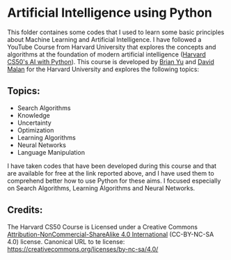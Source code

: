 # Artificial Intelligence using Python

This folder containes some codes that I used to learn some basic principles about Machine Learning and Artificial Intelligence. I have followed a YouTube Course from Harvard University that explores the concepts and algorithms at the foundation of modern artificial intelligence ([Harvard CS50's AI with Python](https://www.youtube.com/watch?v=5NgNicANyqM&t=38762s)). This course is developed by [Brian Yu](https://brianyu.me/) and [David Malan](https://cs.harvard.edu/malan/) for the Harvard University and explores the following topics:

## Topics:
* Search Algorithms
* Knowledge
* Uncertainty
* Optimization
* Learning Algorithms
* Neural Networks
* Language Manipulation

I have taken codes that have been developed during this course and that are available for free at the link reported above, and I have used them to comprehend better how to use Python for these aims. I focused especially on Search Algorithms, Learning Algorithms and Neural Networks. 

## Credits:
The Harvard CS50 Course is Licensed under a Creative Commons [Attribution-NonCommercial-ShareAlike 4.0 International](https://creativecommons.org/licenses/by-nc-sa/4.0/) (CC-BY-NC-SA 4.0) license.
Canonical URL to te license:  https://creativecommons.org/licenses/by-nc-sa/4.0/
